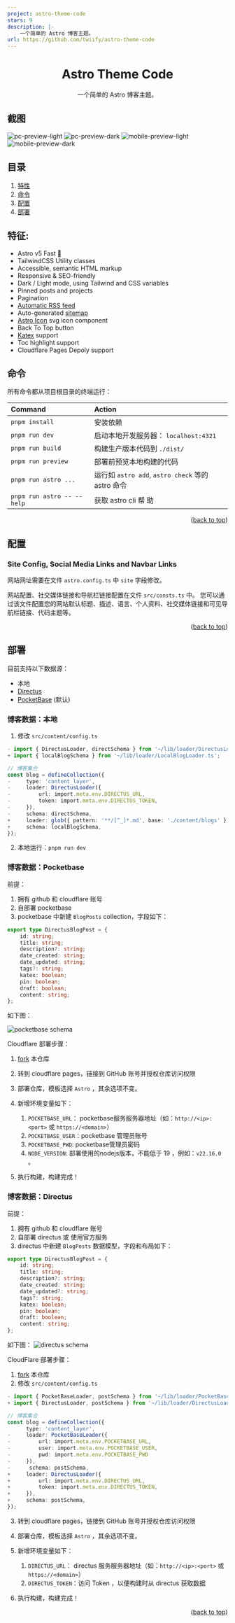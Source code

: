 ```yaml
---
project: astro-theme-code
stars: 9
description: |-
    一个简单的 Astro 博客主题。
url: https://github.com/twiify/astro-theme-code
---
```


<a name="readme-top"></a>

<div align="center">
  <p align="center">
    <h1>Astro Theme Code</h1>
    <p>一个简单的 Astro 博客主题。</p>
</div>

## 截图

![pc-preview-light](./docs/images/pc-preview-light.png)
![pc-preview-dark](./docs/images/pc-preview-dark.png)
![mobile-preview-light](./docs/images/mobile-preview-light.png)
![mobile-preview-dark](./docs/images/mobile-preview-dark.png)

## 目录

1. [特性](#特征)
2. [命令](#命令)
3. [配置](#配置)
4. [部署](#部署)

## 特征:

-   Astro v5 Fast 🚀
-   TailwindCSS Utility classes
-   Accessible, semantic HTML markup
-   Responsive & SEO-friendly
-   Dark / Light mode, using Tailwind and CSS variables
-   Pinned posts and projects
-   Pagination
-   [Automatic RSS feed](https://docs.astro.build/en/guides/rss)
-   Auto-generated [sitemap](https://docs.astro.build/en/guides/integrations-guide/sitemap/)
-   [Astro Icon](https://github.com/natemoo-re/astro-icon) svg icon component
-   Back To Top button
-   [Katex](https://katex.org/) support
-   Toc highlight support
-   Cloudflare Pages Depoly support

## 命令

所有命令都从项目根目录的终端运行：

| Command                    | Action                                            |
| :------------------------- | :------------------------------------------------ |
| `pnpm install`             | 安装依赖                                          |
| `pnpm run dev`             | 启动本地开发服务器： `localhost:4321`             |
| `pnpm run build`           | 构建生产版本代码到 `./dist/`                      |
| `pnpm run preview`         | 部署前预览本地构建的代码                          |
| `pnpm run astro ...`       | 运行如 `astro add`, `astro check` 等的 astro 命令 |
| `pnpm run astro -- --help` | 获取 astro cli 帮 助                              |

<p align="right">(<a href="#readme-top">back to top</a>)</p>

## 配置

### Site Config, Social Media Links and Navbar Links

网站网址需要在文件 `astro.config.ts` 中 `site` 字段修改。

网站配置、社交媒体链接和导航栏链接配置在文件 `src/consts.ts` 中。
您可以通过该文件配置您的网站默认标题、描述、语言、个人资料、社交媒体链接和可见导航栏链接、代码主题等。

<p align="right">(<a href="#readme-top">back to top</a>)</p>

## 部署

目前支持以下数据源：

- 本地
- [Directus](https://github.com/directus/directus)
- [PocketBase](https://github.com/pocketbase/pocketbase) (默认)

### 博客数据：本地

1. 修改 `src/content/config.ts`

```ts
- import { DirectusLoader, directSchema } from '~/lib/loader/DirectusLoader';
+ import { localBlogSchema } from '~/lib/loader/LocalBlogLoader.ts';

// 博客集合
const blog = defineCollection({
-     type: 'content_layer',
-     loader: DirectusLoader({
-         url: import.meta.env.DIRECTUS_URL,
-         token: import.meta.env.DIRECTUS_TOKEN,
-     }),
-     schema: directSchema,
+     loader: glob({ pattern: '**/[^_]*.md', base: './content/blogs' }),
+     schema: localBlogSchema,
});
```
2. 本地运行：`pnpm run dev`

### 博客数据：Pocketbase

前提：
1. 拥有 github 和 cloudflare 账号
2. 自部署 pocketbase
3. pocketbase 中新建 `BlogPosts` collection，字段如下：

```ts
export type DirectusBlogPost = {
    id: string;
    title: string;
    description?: string;
    date_created: string;
    date_updated: string;
    tags?: string;
    katex: boolean;
    pin: boolean;
    draft: boolean;
    content: string;
};
```

如下图：

![pocketbase schema](./docs/images/pocketbase_schema.png)

Cloudflare 部署步骤：

1. [fork](https://github.com/twiify/astro-theme-code/fork) 本仓库
2. 转到 cloudflare pages，链接到 GitHub 账号并授权仓库访问权限
3. 部署仓库，模板选择 `Astro` ，其余选项不变。
4. 新增环境变量如下：

    1. `POCKETBASE_URL`： pocketbase服务服务器地址（如：`http://<ip>:<port>` 或 `https://<domain>`）
    2. `POCKETBASE_USER`：pocketbase 管理员账号
    3. `POCKETBASE_PWD`: pocketbase管理员密码
    4. `NODE_VERSION`: 部署使用的nodejs版本，不能低于 19 ，例如：`v22.16.0` 。

5. 执行构建，构建完成！

### 博客数据：Directus

前提：

1. 拥有 github 和 cloudflare 账号
2. 自部署 directus 或 使用官方服务
3. directus 中新建 `BlogPosts` 数据模型，字段和布局如下：

```ts
export type DirectusBlogPost = {
    id: string;
    title: string;
    description?: string;
    date_created: string;
    date_updated?: string;
    tags?: string;
    katex: boolean;
    pin: boolean;
    draft: boolean;
    content: string;
};
```

如下图：
![directus schema](./docs/images/directus_schema.png)

CloudFlare 部署步骤：

1. [fork](https://github.com/twiify/astro-theme-code/fork) 本仓库
2. 修改 `src/content/config.ts`

```ts
- import { PocketBaseLoader, postSchema } from '~/lib/loader/PocketBaseLoader';
+ import { DirectusLoader, postSchema } from '~/lib/loader/DirectusLoader';

// 博客集合
const blog = defineCollection({
      type: 'content_layer',
-     loader: PocketBaseLoader({
-         url: import.meta.env.POCKETBASE_URL,
-         user: import.meta.env.POCKETBASE_USER,
-         pwd: import.meta.env.POCKETBASE_PWD
-     }),
-      schema: postSchema,
+     loader: DirectusLoader({
+         url: import.meta.env.DIRECTUS_URL,
+         token: import.meta.env.DIRECTUS_TOKEN,
+     }),
+     schema: postSchema,
});
```

3. 转到 cloudflare pages，链接到 GitHub 账号并授权仓库访问权限
4. 部署仓库，模板选择 `Astro` ，其余选项不变。
5. 新增环境变量如下：

    1. `DIRECTUS_URL`： directus 服务服务器地址（如：`http://<ip>:<port>` 或 `https://<domain>`）
    2. `DIRECTUS_TOKEN`：访问 Token ，以便构建时从 directus 获取数据

5. 执行构建，构建完成！

<p align="right">(<a href="#readme-top">back to top</a>)</p>

